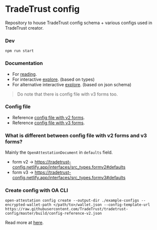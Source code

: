 # TradeTrust config

Repository to house TradeTrust config schema + various configs used in TradeTrust creator.

### Dev

`npm run start`

### Documentation

- For [reading](https://docs.tradetrust.io/docs/document-creator/config-file/file-structure).
- For interactive [explore](https://tradetrust-config.netlify.app). (based on types)
- For alternative interactive [explore](https://json-schema.app/view/%23?url=https%3A%2F%2Fraw.githubusercontent.com%2FTradeTrust%2Ftradetrust-config%2Fmaster%2Fsrc%2Fconfig-v2.schema.json). (based on json schema)

> Do note that there is config file with v3 forms too.

### Config file

- Reference [config file with v2 forms](https://github.com/TradeTrust/tradetrust-config/blob/master/build/config-reference-v2.json).
- Reference [config file with v3 forms](https://github.com/TradeTrust/tradetrust-config/blob/master/build/config-reference-v3.json).

### What is different between config file with v2 forms and v3 forms?

Mainly the `OpenAttestationDocument` in `defaults` field.

- form v2 -> https://tradetrust-config.netlify.app/interfaces/src_types.formv2#defaults
- form v3 -> https://tradetrust-config.netlify.app/interfaces/src_types.formv3#defaults

### Create config with OA CLI

```
open-attestation config create --output-dir ./example-configs --encrypted-wallet-path </path/to>/wallet.json --config-template-url https://raw.githubusercontent.com/TradeTrust/tradetrust-config/master/build/config-reference-v2.json
```

Read more at [here](https://github.com/Open-Attestation/open-attestation-cli#method-1-using-config-template-url-option-recommended).
